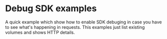 # Debug SDK examples

A quick example which show how to enable SDK debuging in case you have to see what's happening in requests.
This examples just list existing volumes and shows HTTP details.

